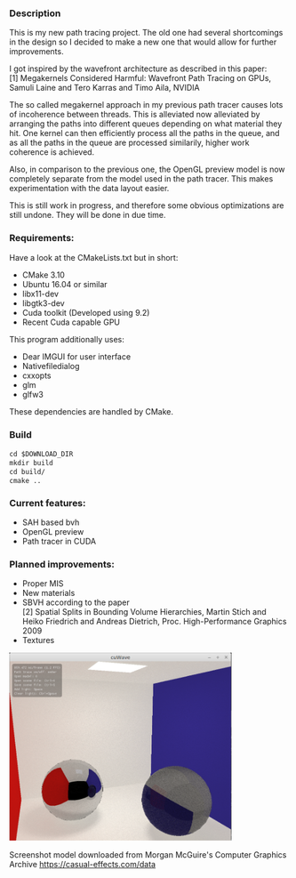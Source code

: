 ### Description

This is my new path tracing project. The old one had several shortcomings in the design so I decided to make a new one that would allow for further improvements.  
  
I got inspired by the wavefront architecture as described in this paper:  
    [1] Megakernels Considered Harmful: Wavefront Path Tracing on GPUs, Samuli Laine and Tero Karras and Timo Aila, NVIDIA  
  
The so called megakernel approach in my previous path tracer causes lots of incoherence between threads. This is alleviated now alleviated by arranging the paths into different queues depending on what material they hit. One kernel can then efficiently process all the paths in the queue, and as all the paths in the queue are processed similarily, higher work coherence is achieved.  

Also, in comparison to the previous one, the OpenGL preview model is now completely separate from the model used in the path tracer. This makes experimentation with the data layout easier.  
  
This is still work in progress, and therefore some obvious optimizations are still undone. They will be done in due time. 
### Requirements:

Have a look at the CMakeLists.txt but in short:

- CMake 3.10
- Ubuntu 16.04 or similar
- libx11-dev
- libgtk3-dev
- Cuda toolkit (Developed using 9.2)
- Recent Cuda capable GPU

This program additionally uses:
- Dear IMGUI for user interface
- Nativefiledialog
- cxxopts
- glm
- glfw3

These dependencies are handled by CMake.

### Build
```
cd $DOWNLOAD_DIR
mkdir build
cd build/
cmake ..
```

### Current features:
- SAH based bvh
- OpenGL preview
- Path tracer in CUDA


### Planned improvements:
- Proper MIS
- New materials
- SBVH according to the paper  
    [2] Spatial Splits in Bounding Volume Hierarchies, Martin Stich and Heiko Friedrich and Andreas Dietrich, Proc. High-Performance Graphics 2009
- Textures

<img src="screenshot.png" width="400">

Screenshot model downloaded from Morgan McGuire's Computer Graphics Archive https://casual-effects.com/data
